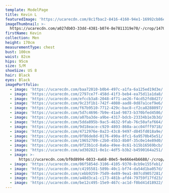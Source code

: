 ```yaml
---
template: ModelPage
title: Kevin L
featuredImage: 'https://ucarecdn.com/8c1fbac2-8416-4160-94e1-16992cb86ed7/'
imageThumbnail: >-
  https://ucarecdn.com/a027db03-33dd-4381-b074-8e7811319e70/-/crop/1470x2336/0,0/-/preview/
firstName: Kevin
collection: Men
height: 170cm
measurementType: chest
bust: 100cm
waist: 82cm
hips: 95cm
size: S/M
shoeSize: US 8
hair: Black
eyes: Black
imagePortfolio:
  - image: 'https://ucarecdn.com/baa72010-b0b4-497c-a1fa-6a125ed19d3e/'
  - image: 'https://ucarecdn.com/2797ce7f-458d-41f3-beb4-ea75d11a1da8/'
  - image: 'https://ucarecdn.com/efccb3a8-2048-4f71-ae26-f4cd52fd8d27/'
  - image: 'https://ucarecdn.com/9c23f1b1-742f-4080-aad8-0d87a1cef9e6/'
  - image: 'https://ucarecdn.com/f67b9510-7712-429c-bac8-cf2ca8288097/'
  - image: 'https://ucarecdn.com/5d7c4696-7b9e-41ad-9873-b370bfed4586/'
  - image: 'https://ucarecdn.com/a07ba3de-a9be-4317-bdcb-23334b1e3b3d/'
  - image: 'https://ucarecdn.com/5dda895b-9ac5-4632-9fab-76c50afaf664/'
  - image: 'https://ucarecdn.com/9d18eace-c929-4893-860a-acc04fff9718/'
  - image: 'https://ucarecdn.com/4712976e-0a23-43c8-9497-d845fd018a9e/'
  - image: 'https://ucarecdn.com/0f86de8d-0176-490a-8fc1-6a9570b45e51/'
  - image: 'https://ucarecdn.com/19652709-c2b0-45b3-8b0f-35c0e14e89d0/'
  - image: 'https://ucarecdn.com/0f23b1cd-8a6a-49ee-8c61-b15b16569bcb/'
  - image: 'https://ucarecdn.com/ad302821-0e1c-4df5-b3b2-b4590164a251/'
  - image: >-
      https://ucarecdn.com/bf0d8994-6033-4a68-80e5-9e666e4b6688/-/crop/1632x1856/0,593/-/preview/
  - image: 'https://ucarecdn.com/06f5854d-3106-4105-9370-8cb9e155feb1/'
  - image: 'https://ucarecdn.com/c4195581-589b-40c1-bf74-da54d1ba057d/'
  - image: 'https://ucarecdn.com/cebb9259-75d9-4e89-9ea1-807cd9057281/'
  - image: 'https://ucarecdn.com/a48d3ca1-c173-481b-afd4-79759f17fd23/'
  - image: 'https://ucarecdn.com/be12c495-15e9-467c-ac1d-f0bd41d18922/'
---
```


